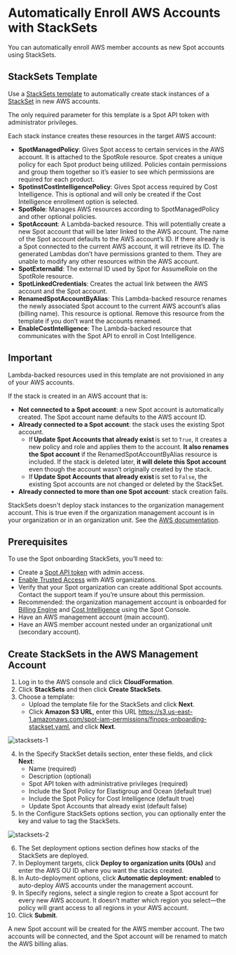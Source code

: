 # Automatically Enroll AWS Accounts with StackSets

You can automatically enroll AWS member accounts as new Spot accounts using StackSets.

## StackSets Template

Use a [StackSets template](https://s3.us-east-1.amazonaws.com/spot-iam-permissions/finops-onboarding-stackset.yaml) to automatically create stack instances of a [StackSet](https://docs.aws.amazon.com/AWSCloudFormation/latest/UserGuide/what-is-cfnstacksets.html) in new AWS accounts.

The only required parameter for this template is a Spot API token with administrator privileges.

Each stack instance creates these resources in the target AWS account:

- **SpotManagedPolicy**: Gives Spot access to certain services in the AWS account. It is attached to the SpotRole resource. Spot creates a unique policy for each Spot product being utilized. Policies contain permissions and group them together so it’s easier to see which permissions are required for each product.
- **SpotinstCostIntelligencePolicy**: Gives Spot access required by Cost Intelligence. This is optional and will only be created if the Cost Intelligence enrollment option is selected.
- **SpotRole**: Manages AWS resources according to SpotManagedPolicy and other optional policies.
- **SpotAccount**: A Lambda-backed resource. This will potentially create a new Spot account that will be later linked to the AWS account. The name of the Spot account defaults to the AWS account’s ID. If there already is a Spot connected to the current AWS account, it will retrieve its ID.
  The generated Lambdas don’t have permissions granted to them. They are unable to modify any other resources within the AWS account.
- **SpotExternalId**: The external ID used by Spot for AssumeRole on the SpotRole resource.
- **SpotLinkedCredentials**: Creates the actual link between the AWS account and the Spot account.
- **RenamedSpotAccountByAlias**: This Lambda-backed resource renames the newly associated Spot account to the current AWS account’s alias (billing name). This resource is optional. Remove this resource from the template if you don’t want the accounts renamed.
- **EnableCostIntelligence**: The Lambda-backed resource that communicates with the Spot API to enroll in Cost Intelligence.

## Important

Lambda-backed resources used in this template are not provisioned in any of your AWS accounts.

If the stack is created in an AWS account that is:

- **Not connected to a Spot account**: a new Spot account is automatically created. The Spot account name defaults to the AWS account ID.
- **Already connected to a Spot account**: the stack uses the existing Spot account.
  - If **Update Spot Accounts that already exist** is set to `True`, it creates a new policy and role and applies them to the account. **It also renames the Spot account** if the RenamedSpotAccountByAlias resource is included. If the stack is deleted later, **it will delete this Spot account** even though the account wasn’t originally created by the stack.
  - If **Update Spot Accounts that already exist** is set to `False`, the existing Spot accounts are not changed or deleted by the StackSet.
- **Already connected to more than one Spot account**: stack creation fails.

StackSets doesn't deploy stack instances to the organization management account. This is true even if the organization management account is in your organization or in an organization unit. See the [AWS documentation](https://docs.aws.amazon.com/AWSCloudFormation/latest/APIReference/API_DeploymentTargets.html).

## Prerequisites

To use the Spot onboarding StackSets, you’ll need to:

- Create a [Spot API token](administration/api/create-api-token) with admin access.
- [Enable Trusted Access](https://docs.aws.amazon.com/AWSCloudFormation/latest/UserGuide/stacksets-orgs-activate-trusted-access.html) with AWS organizations.
- Verify that your Spot organization can create additional Spot accounts. Contact the support team if you’re unsure about this permission.
- Recommended: the organization management account is onboarded for [Billing Engine](billing-engine/get-started/connect-aws) and [Cost Intelligence](cost-intelligence/get-started/connect-aws) using the Spot Console.
- Have an AWS management account (main account).
- Have an AWS member account nested under an organizational unit (secondary account).

## Create StackSets in the AWS Management Account

1. Log in to the AWS console and click **CloudFormation**.
2. Click **StackSets** and then click **Create StackSets**.
3. Choose a template:
   - Upload the template file for the StackSets and click **Next**.
   - Click **Amazon S3 URL**, enter this URL https://s3.us-east-1.amazonaws.com/spot-iam-permissions/finops-onboarding-stackset.yaml, and click **Next**.

![stacksets-1](https://github.com/spotinst/help/assets/106514736/ca14fbad-eb28-48b4-b58b-51344092fce1)

4. In the Specify StackSet details section, enter these fields, and click **Next**:
   - Name (required)
   - Description (optional)
   - Spot API token with administrative privileges (required)
   - Include the Spot Policy for Elastigroup and Ocean (default true)
   - Include the Spot Policy for Cost Intelligence (default true)
   - Update Spot Accounts that already exist (default false)
5. In the Configure StackSets options section, you can optionally enter the key and value to tag the StackSets.

![stacksets-2](https://github.com/spotinst/help/assets/106514736/ce471c00-488c-4b49-a728-c4c1c1c71cc2)

6. The Set deployment options section defines how stacks of the StackSets are deployed.
7. In Deployment targets, click **Deploy to organization units (OUs)** and enter the AWS OU ID where you want the stacks created.
8. In Auto-deployment options, click **Automatic deployment: enabled** to auto-deploy AWS accounts under the management account.
9. In Specify regions, select a single region to create a Spot account for every new AWS account. It doesn’t matter which region you select—the policy will grant access to all regions in your AWS account.
10. Click **Submit**.

A new Spot account will be created for the AWS member account. The two accounts will be connected, and the Spot account will be renamed to match the AWS billing alias.
